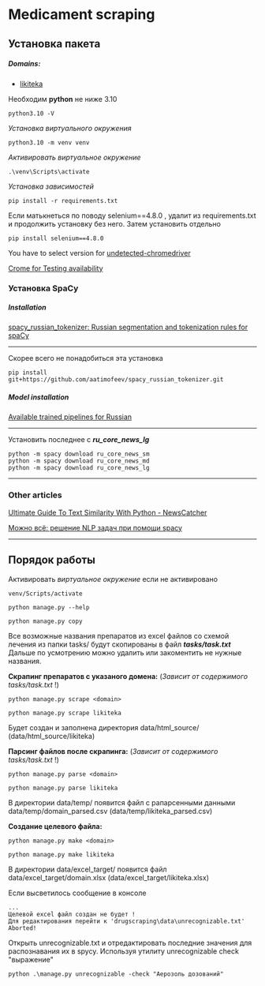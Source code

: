 # Medicament scraping

## Установка пакета

##### Domains:
 - [likiteka](https://likiteka.info)
[]()
[]()
[]()


Необходим **python** не ниже 3.10
```commandline
python3.10 -V
```

_Установка виртуального окружения_
```commandline
python3.10 -m venv venv
```

_Активировать виртуальное окружение_
```commandline
.\venv\Scripts\activate
```

_Установка зависимостей_
```commandline
pip install -r requirements.txt
```

Если матькнеться по поводу selenium==4.8.0 , удалит из requirements.txt и продолжить установку
без него. Затем установить отдельно
```commandline
pip install selenium==4.8.0
```

You have to select version for [undetected-chromedriver](https://pypi.org/project/undetected-chromedriver/)


[Crome for Testing availability](https://googlechromelabs.github.io/chrome-for-testing/#stable)

### Установка SpaCy

##### Installation

[spacy_russian_tokenizer: Russian segmentation and tokenization rules for spaCy](https://github.com/aatimofeev/spacy_russian_tokenizer)

-----
Скорее всего не понадобиться эта установка
```commandline
pip install git+https://github.com/aatimofeev/spacy_russian_tokenizer.git
```
##### Model installation

[Available trained pipelines for Russian](https://spacy.io/models/ru)

----
Установить последнее с **_ru_core_news_lg_**
```commandline
python -m spacy download ru_core_news_sm
python -m spacy download ru_core_news_md
python -m spacy download ru_core_news_lg
```

----
### Other articles

[Ultimate Guide To Text Similarity With Python - NewsCatcher](https://www.newscatcherapi.com/blog/ultimate-guide-to-text-similarity-with-python)

[Можно всё: решение NLP задач при помощи spacy](https://habr.com/ru/articles/531940/)

----
## Порядок работы
Активировать _виртуальное окружение_ если не активировано
```commandline
venv/Scripts/activate
```

```commandline
python manage.py --help
```

```commandline
python manage.py copy
```
Все возможные названия препаратов из excel файлов со схемой лечения из папки tasks/ будут скопированы
в файл **_tasks/task.txt_**<br>
Дальше по усмотрению можно удалить или закоментить не нужные названия.

**Скрапинг препаратов с указаного домена:**
 (_Зависит от содержимого tasks/task.txt_ !)
```commandline
python manage.py scrape <domain>

python manage.py scrape likiteka
```
Будет создан и заполнена директория data/html_source/<domain> (data/html_source/likiteka)

**Парсинг файлов после скрапинга:**
 (_Зависит от содержимого tasks/task.txt_ !)
```commandline
python manage.py parse <domain>

python manage.py parse likiteka
```
В директории data/temp/ появится файл с рапарсенными данными data/temp/domain_parsed.csv
(data/temp/likiteka_parsed.csv)

**Создание целевого файла:**
```commandline
python manage.py make <domain>

python manage.py make likiteka
```
В директории data/excel_target/ появится файл data/excel_target/domain.xlsx
(data/excel_target/likiteka.xlsx)

Если высветилось сообщение в консоле
```commandline
...
Целевой excel файл создан не будет !
Для редактирования перейти к 'drugscraping\data\unrecognizable.txt'
Aborted!
```
Открыть unrecognizable.txt и отредактировать последние значения для распознавания их в spycy.
Используя утилиту unrecognizable check "выражение"
```commandline
python .\manage.py unrecognizable -check "Аерозоль дозований"
```